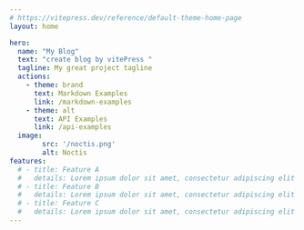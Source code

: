 ```yaml
---
# https://vitepress.dev/reference/default-theme-home-page
layout: home

hero:
  name: "My Blog"
  text: "create blog by vitePress "
  tagline: My great project tagline
  actions:
    - theme: brand
      text: Markdown Examples
      link: /markdown-examples
    - theme: alt
      text: API Examples
      link: /api-examples
  image:
        src: '/noctis.png'
        alt: Noctis
features:
  # - title: Feature A
  #   details: Lorem ipsum dolor sit amet, consectetur adipiscing elit
  # - title: Feature B
  #   details: Lorem ipsum dolor sit amet, consectetur adipiscing elit
  # - title: Feature C
  #   details: Lorem ipsum dolor sit amet, consectetur adipiscing elit
---
```


